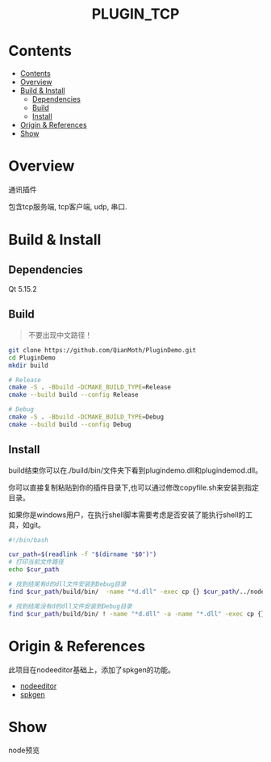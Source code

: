 <h1 align="center" style="text-transform:uppercase;">PLUGIN_TCP</h1>

<!-- 目录 -->
# Contents
- [Contents](#contents)
- [Overview](#overview)
- [Build & Install](#build--install)
  - [Dependencies](#dependencies)
  - [Build](#build)
  - [Install](#install)
- [Origin & References](#origin--references)
- [Show](#show)

# Overview

通讯插件

包含tcp服务端, tcp客户端, udp, 串口.

# Build & Install
## Dependencies

Qt 5.15.2

## Build

> 不要出现中文路径！

```bash
git clone https://github.com/QianMoth/PluginDemo.git
cd PluginDemo
mkdir build

# Release
cmake -S . -Bbuild -DCMAKE_BUILD_TYPE=Release
cmake --build build --config Release

# Debug
cmake -S . -Bbuild -DCMAKE_BUILD_TYPE=Debug
cmake --build build --config Debug
```
## Install

build结束你可以在./build/bin/文件夹下看到plugindemo.dll和plugindemod.dll。

你可以直接复制粘贴到你的插件目录下,也可以通过修改copyfile.sh来安装到指定目录。

如果你是windows用户，在执行shell脚本需要考虑是否安装了能执行shell的工具，如git。

```bash
#!/bin/bash

cur_path=$(readlink -f "$(dirname "$0")")
# 打印当前文件路径
echo $cur_path

# 找到结尾有d的dll文件安装到Debug目录
find $cur_path/build/bin/  -name "*d.dll" -exec cp {} $cur_path/../nodeeditor-p/build/bin/Debug/nodes/ \;

# 找到结尾没有d的dll文件安装到Debug目录
find $cur_path/build/bin/ ! -name "*d.dll" -a -name "*.dll" -exec cp {} $cur_path/../nodeeditor-p/build/bin/Release/nodes/ \;
```

# Origin & References

此项目在nodeeditor基础上，添加了spkgen的功能。

- [nodeeditor](https://github.com/paceholder/nodeeditor.git)
- [spkgen](https://github.com/fredakilla/spkgen.git)


# Show

node预览
